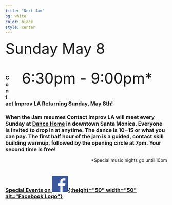 ```yaml
---
title: "Next Jam"
bg: white
color: black
style: center
---
```




<span style="padding-right: 0.1em; padding-top: 0px; font-size: 150%; font-size: 4.8vw">Sunday May 8</span>
<span id="next_month" style="font-size: 100%; font-size: 4.8vw"></span>
<span id="next_day" style="font-size: 150%; font-size: 4.8vw"></span>
<div style="float: right; padding: 0.5em; padding-right: 1em; font-size: 100%; font-size: 4.8vw">&nbsp;6:30pm - 9:00pm*</div>



</div>
</div>

<br />

<!-- Announcements updates go below here.  Formatting Guide https://www.markdownguide.org/cheat-sheet/ -->

### Contact Improv LA Returning Sunday, May 8th! ###


### When the Jam resumes Contact Improv LA will meet every Sunday at [Dance Home](#20000103venue) in downtown Santa Monica.  Everyone is invited to drop in at anytime.  The dance is $10-$15 or what you can pay.  The first half hour of the jam is a guided, contact skill building warmup, followed by the opening circle at 7pm.  Your second time is free!  ###

<div style="float: right;">
*Special music nights go until 10pm
</div>

<br />
<br />

### [Special Events on ![Facebook](/img/FB-f-Logo__blue_50.jpg){:height="50" width="50" alt="Facebook Logo"}](https://www.facebook.com/groups/ContactImprovLA/events) ###
